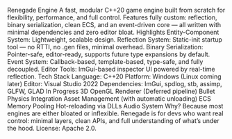 Renegade Engine
A fast, modular C++20 game engine built from scratch for flexibility, performance, and full control. Features fully custom: reflection, binary serialization, clean ECS, and an event-driven core — all written with minimal dependencies and zero editor bloat.
Highlights
Entity-Component System: Lightweight, scalable design.
Reflection System: Static-init startup tool — no RTTI, no .gen files, minimal overhead.
Binary Serialization: Pointer-safe, editor-ready, supports future type expansions by default.
Event System: Callback-based, template-based, type-safe, and fully decoupled.
Editor Tools: ImGui-based inspector UI powered by real-time reflection.
Tech Stack
Language: C++20
Platform: Windows (Linux coming later)
Editor: Visual Studio 2022
Dependencies: ImGui, spdlog, stb, assimp, GLFW, GLAD
In Progress
3D OpenGL Renderer (Deferred pipeline)
Bullet Physics Integration
Asset Management (with automatic unloading)
ECS Memory Pooling
Hot-reloading via DLLs
Audio System
Why?
Because most engines are either bloated or inflexible. Renegade is for devs who want real control: minimal layers, clean APIs, and full understanding of what’s under the hood.
License: Apache 2.0.
